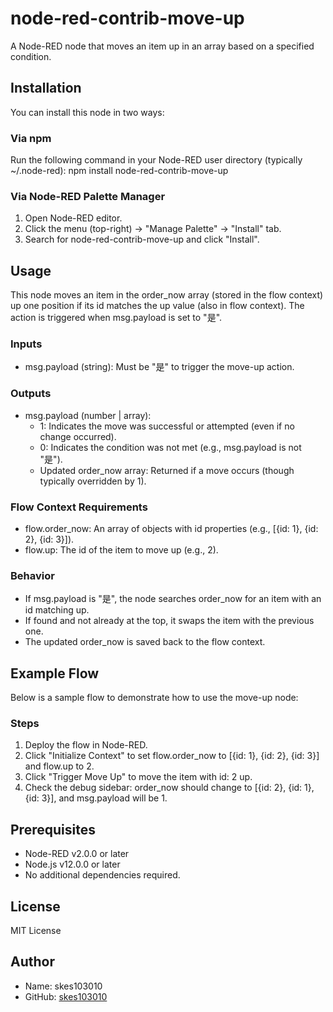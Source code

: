 # node-red-contrib-move-up

A Node-RED node that moves an item up in an array based on a specified condition.

## Installation

You can install this node in two ways:

### Via npm
Run the following command in your Node-RED user directory (typically ~/.node-red):
npm install node-red-contrib-move-up

### Via Node-RED Palette Manager
1. Open Node-RED editor.
2. Click the menu (top-right) → "Manage Palette" → "Install" tab.
3. Search for node-red-contrib-move-up and click "Install".

## Usage

This node moves an item in the order_now array (stored in the flow context) up one position if its id matches the up value (also in flow context). The action is triggered when msg.payload is set to "是".

### Inputs
- msg.payload (string): Must be "是" to trigger the move-up action.

### Outputs
- msg.payload (number | array):
  - 1: Indicates the move was successful or attempted (even if no change occurred).
  - 0: Indicates the condition was not met (e.g., msg.payload is not "是").
  - Updated order_now array: Returned if a move occurs (though typically overridden by 1).

### Flow Context Requirements
- flow.order_now: An array of objects with id properties (e.g., [{id: 1}, {id: 2}, {id: 3}]).
- flow.up: The id of the item to move up (e.g., 2).

### Behavior
- If msg.payload is "是", the node searches order_now for an item with an id matching up.
- If found and not already at the top, it swaps the item with the previous one.
- The updated order_now is saved back to the flow context.

## Example Flow

Below is a sample flow to demonstrate how to use the move-up node:

### Steps
1. Deploy the flow in Node-RED.
2. Click "Initialize Context" to set flow.order_now to [{id: 1}, {id: 2}, {id: 3}] and flow.up to 2.
3. Click "Trigger Move Up" to move the item with id: 2 up.
4. Check the debug sidebar: order_now should change to [{id: 2}, {id: 1}, {id: 3}], and msg.payload will be 1.

## Prerequisites
- Node-RED v2.0.0 or later
- Node.js v12.0.0 or later
- No additional dependencies required.

## License
MIT License

## Author
- Name: skes103010
- GitHub: [skes103010](https://github.com/skes103010)